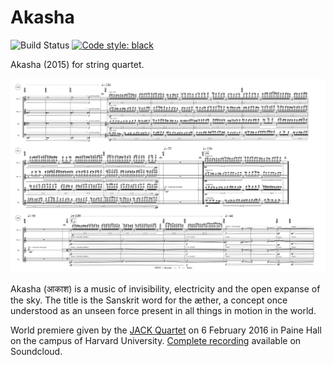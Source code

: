 Akasha
======

![Build Status](
    https://github.com/trevorbaca/akasha/actions/workflows/main.yml/badge.svg)
[![Code style: black](
    https://img.shields.io/badge/code%20style-black-000000.svg)](
    https://github.com/ambv/black)

Akasha (2015) for string quartet.

![Akasha page 7](akasha.png)

Akasha (आकाश) is a music of invisibility, electricity and the open expanse of the sky. The
title is the Sanskrit word for the æther, a concept once understood as an unseen force
present in all things in motion in the world. 

World premiere given by the [JACK Quartet](http:/jackquartet.com) on 6 February 2016 in
Paine Hall on the campus of Harvard University. [Complete
recording](https://soundcloud.com/trevorbaca/akasha) available on Soundcloud.
